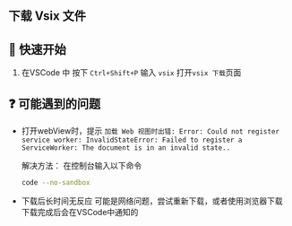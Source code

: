 ## 下载 Vsix 文件

## 🚀 快速开始
1. 在VSCode 中 按下 `Ctrl+Shift+P` 输入 `vsix` 打开`vsix 下载`页面


## ❓ 可能遇到的问题
- 打开webView时，提示 `加载 Web 视图时出错: Error: Could not register service worker: InvalidStateError: Failed to register a ServiceWorker: The document is in an invalid state..`

    解决方法：
    在控制台输入以下命令
    ```sh
    code --no-sandbox
    ```
- 下载后长时间无反应
    可能是网络问题，尝试重新下载，或者使用浏览器下载
    下载完成后会在VSCode中通知的
    